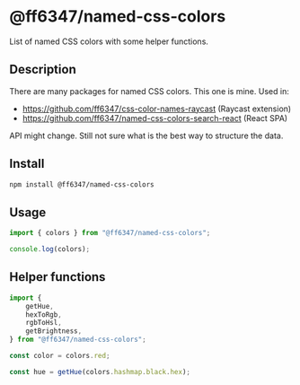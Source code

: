 # @ff6347/named-css-colors

List of named CSS colors with some helper functions.

## Description

There are many packages for named CSS colors. This one is mine. Used in:

- https://github.com/ff6347/css-color-names-raycast (Raycast extension)
- https://github.com/ff6347/named-css-colors-search-react (React SPA)

API might change. Still not sure what is the best way to structure the data.

## Install

```bash
npm install @ff6347/named-css-colors
```

## Usage

```ts
import { colors } from "@ff6347/named-css-colors";

console.log(colors);
```

## Helper functions

```ts
import {
	getHue,
	hexToRgb,
	rgbToHsl,
	getBrightness,
} from "@ff6347/named-css-colors";

const color = colors.red;

const hue = getHue(colors.hashmap.black.hex);
```
